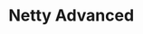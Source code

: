 # Netty Advanced





































































































































































































































